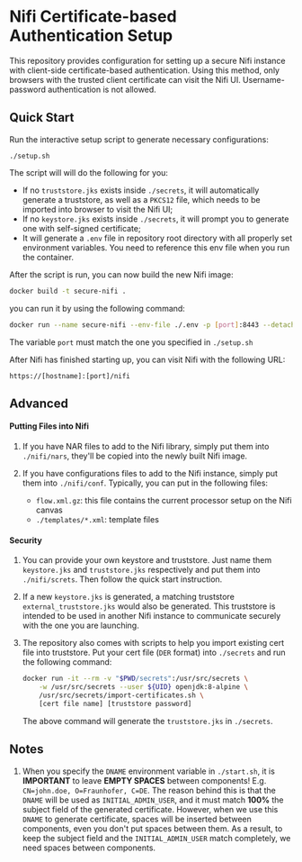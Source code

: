# Nifi Certificate-based Authentication Setup

This repository provides configuration for setting up a secure Nifi instance
with client-side certificate-based authentication. Using this method, only 
browsers with the trusted client certificate can visit the Nifi UI. Username-password authentication is not allowed.

## Quick Start
Run the interactive setup script to generate necessary configurations:
```
./setup.sh
```
The script will will do the following for you:  
- If no `truststore.jks` exists inside `./secrets`, it will automatically generate a truststore, as well as a `PKCS12` file, which needs to be imported into browser to visit the Nifi UI;
- If no `keystore.jks` exists inside `./secrets`, it will prompt you to generate one with self-signed certificate;
- It will generate a `.env` file in repository root directory with all properly set environment variables. You need to reference this env file when you run the container.
 
After the script is run, you can now build the new Nifi image:
```bash
docker build -t secure-nifi .
```

you can run it by using the following command:
```bash
docker run --name secure-nifi --env-file ./.env -p [port]:8443 --detach secure-nifi
```
The variable `port` must match the one you specified in `./setup.sh`  

After Nifi has finished starting up, you can visit Nifi with the following URL:
 ```
 https://[hostname]:[port]/nifi
 ```
 
## Advanced

#### Putting Files into Nifi
1. If you have NAR files to add to the Nifi library, simply put them into `./nifi/nars`, they'll be copied into the newly built Nifi image.  

2. If you have configurations files to add to the Nifi instance, simply put them into `./nifi/conf`. Typically, you can put in the following files:
    - `flow.xml.gz`: this file contains the current processor setup on the Nifi canvas
    - `./templates/*.xml`: template files   

#### Security
1. You can provide your own keystore and truststore. Just name them `keystore.jks` and `truststore.jks` respectively and put them into `./nifi/screts`. Then follow the quick start instruction.

2. If a new `keystore.jks` is generated, a matching truststore `external_truststore.jks` would also be generated. This truststore is intended to be used in another Nifi instance to communicate securely with the one you are launching.  

3. The repository also comes with scripts to help you import existing cert file into truststore. Put your cert file (`DER` format) into `./secrets` and run the following command:
    ```bash
    docker run -it --rm -v "$PWD/secrets":/usr/src/secrets \
        -w /usr/src/secrets --user ${UID} openjdk:8-alpine \
        /usr/src/secrets/import-certificates.sh \
        [cert file name] [truststore password]
    ```
    The above command will generate the `truststore.jks` in `./secrets`.


## Notes
1. When you specify the `DNAME` environment variable in `./start.sh`, it is 
 **IMPORTANT** to leave **EMPTY SPACES** between components! E.g. `CN=john.doe, O=Fraunhofer, C=DE`.
 The reason behind this is that the `DNAME` will be used as `INITIAL_ADMIN_USER`, and it 
 must match **100%** the subject field of the generated certificate. However, when we use this `DNAME` 
 to generate certificate, spaces will be inserted between components, even you don't put spaces between them.
 As a result, to keep the subject field and the `INITIAL_ADMIN_USER` match completely, we need spaces between components.